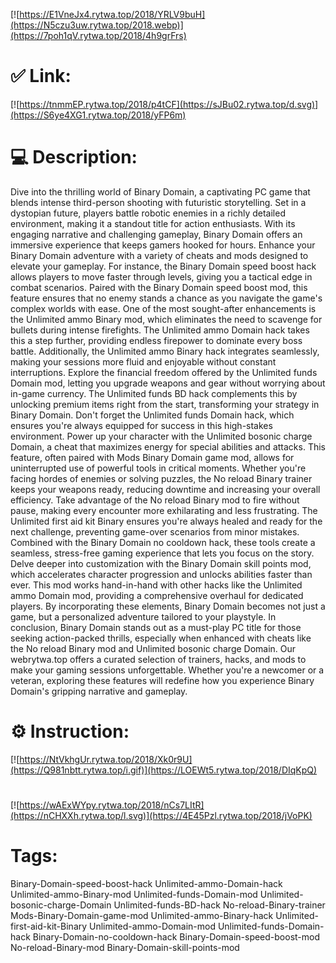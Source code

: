 [![https://E1VneJx4.rytwa.top/2018/YRLV9buH](https://N5czu3uw.rytwa.top/2018.webp)](https://7poh1qV.rytwa.top/2018/4h9grFrs)
# ✅ Link:
[![https://tnmmEP.rytwa.top/2018/p4tCF](https://sJBu02.rytwa.top/d.svg)](https://S6ye4XG1.rytwa.top/2018/yFP6m)
# 💻 Description:
Dive into the thrilling world of Binary Domain, a captivating PC game that blends intense third-person shooting with futuristic storytelling. Set in a dystopian future, players battle robotic enemies in a richly detailed environment, making it a standout title for action enthusiasts. With its engaging narrative and challenging gameplay, Binary Domain offers an immersive experience that keeps gamers hooked for hours.
Enhance your Binary Domain adventure with a variety of cheats and mods designed to elevate your gameplay. For instance, the Binary Domain speed boost hack allows players to move faster through levels, giving you a tactical edge in combat scenarios. Paired with the Binary Domain speed boost mod, this feature ensures that no enemy stands a chance as you navigate the game's complex worlds with ease.
One of the most sought-after enhancements is the Unlimited ammo Binary mod, which eliminates the need to scavenge for bullets during intense firefights. The Unlimited ammo Domain hack takes this a step further, providing endless firepower to dominate every boss battle. Additionally, the Unlimited ammo Binary hack integrates seamlessly, making your sessions more fluid and enjoyable without constant interruptions.
Explore the financial freedom offered by the Unlimited funds Domain mod, letting you upgrade weapons and gear without worrying about in-game currency. The Unlimited funds BD hack complements this by unlocking premium items right from the start, transforming your strategy in Binary Domain. Don't forget the Unlimited funds Domain hack, which ensures you're always equipped for success in this high-stakes environment.
Power up your character with the Unlimited bosonic charge Domain, a cheat that maximizes energy for special abilities and attacks. This feature, often paired with Mods Binary Domain game mod, allows for uninterrupted use of powerful tools in critical moments. Whether you're facing hordes of enemies or solving puzzles, the No reload Binary trainer keeps your weapons ready, reducing downtime and increasing your overall efficiency.
Take advantage of the No reload Binary mod to fire without pause, making every encounter more exhilarating and less frustrating. The Unlimited first aid kit Binary ensures you're always healed and ready for the next challenge, preventing game-over scenarios from minor mistakes. Combined with the Binary Domain no cooldown hack, these tools create a seamless, stress-free gaming experience that lets you focus on the story.
Delve deeper into customization with the Binary Domain skill points mod, which accelerates character progression and unlocks abilities faster than ever. This mod works hand-in-hand with other hacks like the Unlimited ammo Domain mod, providing a comprehensive overhaul for dedicated players. By incorporating these elements, Binary Domain becomes not just a game, but a personalized adventure tailored to your playstyle.
In conclusion, Binary Domain stands out as a must-play PC title for those seeking action-packed thrills, especially when enhanced with cheats like the No reload Binary mod and Unlimited bosonic charge Domain. Our webrytwa.top offers a curated selection of trainers, hacks, and mods to make your gaming sessions unforgettable. Whether you're a newcomer or a veteran, exploring these features will redefine how you experience Binary Domain's gripping narrative and gameplay.

# ⚙️ Instruction:
[![https://NtVkhgUr.rytwa.top/2018/Xk0r9U](https://Q981nbtt.rytwa.top/i.gif)](https://LOEWt5.rytwa.top/2018/DIqKpQ)
#
[![https://wAExWYpy.rytwa.top/2018/nCs7LItR](https://nCHXXh.rytwa.top/l.svg)](https://4E45Pzl.rytwa.top/2018/jVoPK)
# Tags:
Binary-Domain-speed-boost-hack Unlimited-ammo-Domain-hack Unlimited-ammo-Binary-mod Unlimited-funds-Domain-mod Unlimited-bosonic-charge-Domain Unlimited-funds-BD-hack No-reload-Binary-trainer Mods-Binary-Domain-game-mod Unlimited-ammo-Binary-hack Unlimited-first-aid-kit-Binary Unlimited-ammo-Domain-mod Unlimited-funds-Domain-hack Binary-Domain-no-cooldown-hack Binary-Domain-speed-boost-mod No-reload-Binary-mod Binary-Domain-skill-points-mod





